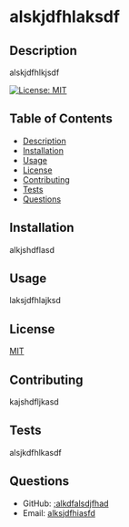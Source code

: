 # alskjdfhlaksdf   
  ## Description 
  alskjdfhlkjsdf

  [![License: MIT](https://img.shields.io/badge/License-MIT-yellow.svg)](https://opensource.org/licenses/MIT)
  ## Table of Contents
  - [Description](#description)
  - [Installation](#installation)
  - [Usage](#usage)
  - [License](#license)
  - [Contributing](#contributing)
  - [Tests](#tests)
  - [Questions](#questions)

  ## Installation 
  alkjshdflasd

  ## Usage
  laksjdfhlajksd

  ## License
  [MIT](https://opensource.org/licenses/MIT)
  
  ## Contributing
  kajshdfljkasd

  ## Tests
  alsjkdfhlkasdf

  ## Questions
  - GitHub: [;alkdfalsdjfhad](https://github.com/;alkdfalsdjfhad)
  - Email: [alksjdfhiasfd](mailto:alksjdfhiasfd)


